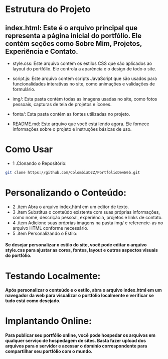 # Estrutura do Projeto

## index.html: Este é o arquivo principal que representa a página inicial do portfólio. Ele contém seções como Sobre Mim, Projetos, Experiência e Contato.

- style.css: Este arquivo contém os estilos CSS que são aplicados ao layout do portfólio. Ele controla a aparência e o design de todo o site.

- script.js: Este arquivo contém scripts JavaScript que são usados para funcionalidades interativas no site, como animações e validações de formulário.

- img/: Esta pasta contém todas as imagens usadas no site, como fotos pessoais, capturas de tela de projetos e ícones.

- fonts/: Esta pasta contém as fontes utilizadas no projeto.

- README.md: Este arquivo que você está lendo agora. Ele fornece informações sobre o projeto e instruções básicas de uso.
  
# Como Usar
- 1 .Clonando o Repositório:
```bash
git clone https://github.com/ColombiaDzZ/PortfolioDevWeb.git
```

# Personalizando o Conteúdo:

- 2 .item Abra o arquivo index.html em um editor de texto.
- 3 .item Substitua o conteúdo existente com suas próprias informações, como nome, descrição pessoal, experiência, projetos e links de contato.
- 4 .item Adicione suas próprias imagens na pasta img/ e referencie-as no arquivo HTML conforme necessário.
- 5 .item Personalizando o Estilo:

#### Se desejar personalizar o estilo do site, você pode editar o arquivo style.css para ajustar as cores, fontes, layout e outros aspectos visuais do portfólio.

# Testando Localmente:

####

#### Após personalizar o conteúdo e o estilo, abra o arquivo index.html em um navegador da web para visualizar o portfólio localmente e verificar se tudo está como desejado.


# Implantando Online:

#### Para publicar seu portfólio online, você pode hospedar os arquivos em qualquer serviço de hospedagem de sites. Basta fazer upload dos arquivos para o servidor e acessar o domínio correspondente para compartilhar seu portfólio com o mundo.
